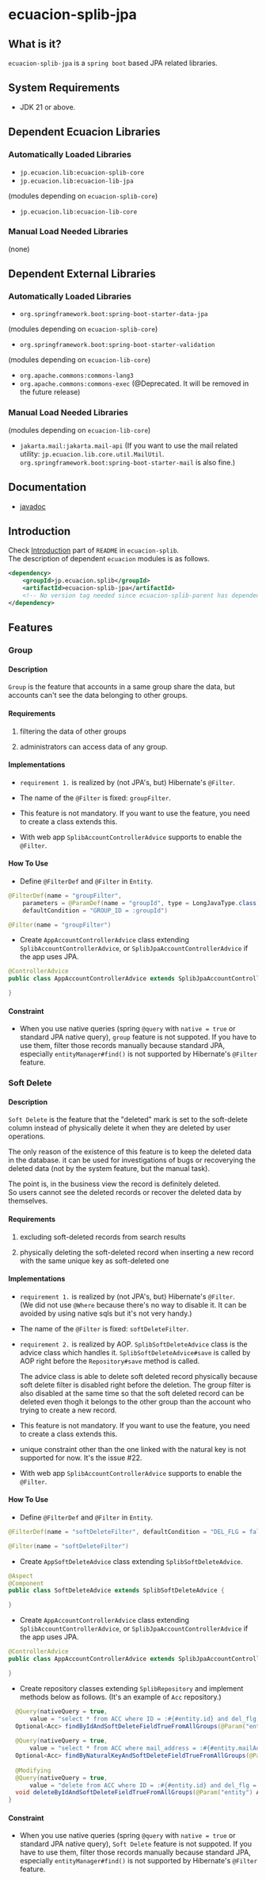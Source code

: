 # ecuacion-splib-jpa

## What is it?

`ecuacion-splib-jpa` is a `spring boot` based JPA related libraries.

## System Requirements

- JDK 21 or above.

## Dependent Ecuacion Libraries

### Automatically Loaded Libraries

- `jp.ecuacion.lib:ecuacion-splib-core`
- `jp.ecuacion.lib:ecuacion-lib-jpa`

(modules depending on `ecuacion-splib-core`)
- `jp.ecuacion.lib:ecuacion-lib-core`

### Manual Load Needed Libraries

(none)

## Dependent External Libraries

### Automatically Loaded Libraries

- `org.springframework.boot:spring-boot-starter-data-jpa`

(modules depending on `ecuacion-splib-core`)
- `org.springframework.boot:spring-boot-starter-validation`

(modules depending on `ecuacion-lib-core`)
- `org.apache.commons:commons-lang3`
- `org.apache.commons:commons-exec` (@Deprecated. It will be removed in the future release)

### Manual Load Needed Libraries

(modules depending on `ecuacion-lib-core`)
- `jakarta.mail:jakarta.mail-api` (If you want to use the mail related utility: `jp.ecuacion.lib.core.util.MailUtil`. `org.springframework.boot:spring-boot-starter-mail` is also fine.)


## Documentation

- [javadoc](https://javadoc.ecuacion.jp/apidocs/ecuacion-splib-jpa/)

## Introduction

Check [Introduction](https://github.com/ecuacion-jp/ecuacion-splib) part of `README` in `ecuacion-splib`.  
The description of dependent `ecuacion` modules is as follows.

```xml
<dependency>
    <groupId>jp.ecuacion.splib</groupId>
    <artifactId>ecuacion-splib-jpa</artifactId>
    <!-- No version tag needed since ecuacion-splib-parent has dependencyManagement versions. -->
</dependency>
```

## Features

### Group

#### Description

`Group` is the feature that accounts in a same group share the data, 
but accounts can't see the data belonging to other groups.

#### Requirements

1. filtering the data of other groups

1. administrators can access data of any group.


#### Implementations

- `requirement 1.` is realized by (not JPA's, but) Hibernate's `@Filter`.  


- The name of the `@Filter` is fixed: `groupFilter`.


- This feature is not mandatory. If you want to use the feature, 
  you need to create a class extends this.

- With web app `SplibAccountControllerAdvice` supports to enable the `@Filter`.
  
#### How To Use

- Define `@FilterDef` and `@Filter` in `Entity`.

```java
@FilterDef(name = "groupFilter", 
    parameters = @ParamDef(name = "groupId", type = LongJavaType.class),
    defaultCondition = "GROUP_ID = :groupId")
```

```java
@Filter(name = "groupFilter")
```

- Create `AppAccountControllerAdvice` class extending `SplibAccountControllerAdvice`, or `SplibJpaAccountControllerAdvice` if the app uses JPA.

```java
@ControllerAdvice
public class AppAccountControllerAdvice extends SplibJpaAccountControllerAdvice {

}
```

#### Constraint

- When you use native queries (spring `@query` with `native = true` or standard JPA native query), 
  `group` feature is not suppoted. If you have to use them, filter those records manually because standard JPA, especially `entityManager#find()` is not supported by Hibernate's `@Filter` feature.

### Soft Delete

#### Description

`Soft Delete` is the feature that 
the "deleted" mark is set to the soft-delete column instead of physically delete it
when they are deleted by user operations.

The only reason of the existence of this feature is to keep the deleted data in the database.
it can be used for investigations of bugs or recoverying the deleted data
(not by the system feature, but the manual task).  

The point is, in the business view the record is definitely deleted.  
So users cannot see the deleted records or recover the deleted data by themselves.

#### Requirements

1. excluding soft-deleted records from search results

1. physically deleting the soft-deleted record 
when inserting a new record with the same unique key as soft-deleted one


#### Implementations

- `requirement 1.` is realized by (not JPA's, but) Hibernate's `@Filter`.  
  (We did not use `@Where` because there's no way to disable it. 
  It can be avoided by using native sqls but it's not very handy.)


- The name of the `@Filter` is fixed: `softDeleteFilter`.


- `requirement 2.` is realized by AOP. `SplibSoftDeleteAdvice` class is the advice class which handles it.
  `SplibSoftDeleteAdvice#save` is called by AOP right before the `Repository#save` method is called.  
  
  The advice class is able to delete soft deleted record physically because soft delete filter is disabled right before the deletion.
  The group filter is also disabled at the same time so that the soft deleted record can be deleted even thogh it belongs to the other group than the account who trying to create a new record.

- This feature is not mandatory. If you want to use the feature, 
  you need to create a class extends this.


- unique constraint other than the one linked with the natural key is not supported for now. It's the issue #22.

- With web app `SplibAccountControllerAdvice` supports to enable the `@Filter`.

#### How To Use

- Define `@FilterDef` and `@Filter` in `Entity`.

```java
@FilterDef(name = "softDeleteFilter", defaultCondition = "DEL_FLG = false")
```

```java
@Filter(name = "softDeleteFilter")
```

- Create `AppSoftDeleteAdvice` class extending `SplibSoftDeleteAdvice`.

```java
@Aspect
@Component
public class SoftDeleteAdvice extends SplibSoftDeleteAdvice {

}
```

- Create `AppAccountControllerAdvice` class extending `SplibAccountControllerAdvice`, or `SplibJpaAccountControllerAdvice` if the app uses JPA.

```java
@ControllerAdvice
public class AppAccountControllerAdvice extends SplibJpaAccountControllerAdvice {

}
```

- Create repository classes extending `SplibRepository` and implement methods below as follows. (It's an example of `Acc` repository.)

```java
  @Query(nativeQuery = true, 
      value = "select * from ACC where ID = :#{#entity.id} and del_flg = true")
  Optional<Acc> findByIdAndSoftDeleteFieldTrueFromAllGroups(@Param("entity") Acc entity);
  
  @Query(nativeQuery = true, 
      value = "select * from ACC where mail_address = :#{#entity.mailAddress} and del_flg = true")
  Optional<Acc> findByNaturalKeyAndSoftDeleteFieldTrueFromAllGroups(@Param("entity") Acc entity);
  
  @Modifying
  @Query(nativeQuery = true, 
      value = "delete from ACC where ID = :#{#entity.id} and del_flg = true")
  void deleteByIdAndSoftDeleteFieldTrueFromAllGroups(@Param("entity") Acc entity);
}
```

#### Constraint

- When you use native queries (spring `@query` with `native = true` or standard JPA native query), 
  `Soft Delete` feature is not suppoted. If you have to use them, filter those records manually because standard JPA, especially `entityManager#find()` is not supported by Hibernate's `@Filter` feature.
